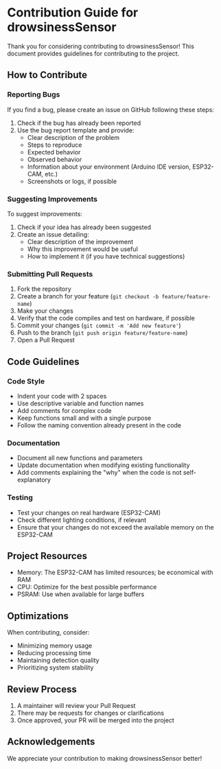 # Contribution Guide for drowsinessSensor

Thank you for considering contributing to drowsinessSensor! This document provides guidelines for contributing to the project.

## How to Contribute

### Reporting Bugs

If you find a bug, please create an issue on GitHub following these steps:

1. Check if the bug has already been reported
2. Use the bug report template and provide:
   - Clear description of the problem
   - Steps to reproduce
   - Expected behavior
   - Observed behavior
   - Information about your environment (Arduino IDE version, ESP32-CAM, etc.)
   - Screenshots or logs, if possible

### Suggesting Improvements

To suggest improvements:

1. Check if your idea has already been suggested
2. Create an issue detailing:
   - Clear description of the improvement
   - Why this improvement would be useful
   - How to implement it (if you have technical suggestions)

### Submitting Pull Requests

1. Fork the repository
2. Create a branch for your feature (`git checkout -b feature/feature-name`)
3. Make your changes
4. Verify that the code compiles and test on hardware, if possible
5. Commit your changes (`git commit -m 'Add new feature'`)
6. Push to the branch (`git push origin feature/feature-name`)
7. Open a Pull Request

## Code Guidelines

### Code Style

- Indent your code with 2 spaces
- Use descriptive variable and function names
- Add comments for complex code
- Keep functions small and with a single purpose
- Follow the naming convention already present in the code

### Documentation

- Document all new functions and parameters
- Update documentation when modifying existing functionality
- Add comments explaining the "why" when the code is not self-explanatory

### Testing

- Test your changes on real hardware (ESP32-CAM)
- Check different lighting conditions, if relevant
- Ensure that your changes do not exceed the available memory on the ESP32-CAM

## Project Resources

- Memory: The ESP32-CAM has limited resources; be economical with RAM
- CPU: Optimize for the best possible performance
- PSRAM: Use when available for large buffers

## Optimizations

When contributing, consider:

- Minimizing memory usage
- Reducing processing time
- Maintaining detection quality
- Prioritizing system stability

## Review Process

1. A maintainer will review your Pull Request
2. There may be requests for changes or clarifications
3. Once approved, your PR will be merged into the project

## Acknowledgements

We appreciate your contribution to making drowsinessSensor better! 